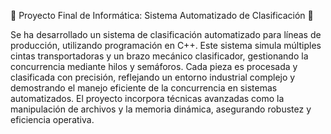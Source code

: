 🚀 Proyecto Final de Informática: Sistema Automatizado de Clasificación 🚀

Se ha desarrollado un sistema de clasificación automatizado para líneas de producción, utilizando programación en C++.
Este sistema simula múltiples cintas transportadoras y un brazo mecánico clasificador, gestionando la concurrencia mediante hilos y semáforos.
Cada pieza es procesada y clasificada con precisión, reflejando un entorno industrial complejo y demostrando el manejo eficiente de la concurrencia en sistemas automatizados.
El proyecto incorpora técnicas avanzadas como la manipulación de archivos y la memoria dinámica, asegurando robustez y eficiencia operativa.
